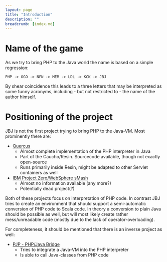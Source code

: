```yaml
---
layout: page
title: "Introduction"
description: ""
breadcrumb: [index.md]
---
```


# Name of the game

As we try to bring PHP to the Java world the name is based on a simple regression:

~~~
PHP -> OGO -> NFN -> MEM -> LDL -> KCK -> JBJ
~~~

By shear coincidence this leads to a three letters that may be interpreted as some funny acronyms, including - but not restricted to - the name of the author himself.

# Positioning of the project

JBJ is not the first project trying to bring PHP to the Java-VM. Most prominently there are:

* [Quercus](http://quercus.caucho.com/)
  * Almost complete implementation of the PHP interpreter in Java
  * Part of the Caucho/Resin. Sourcecode available, though not exactly open-source
  * Runs primarily inside Resin, might be adapted to other Servlet containers as well
* [IBM Project Zero/WebSphere sMash](http://en.wikipedia.org/wiki/Project_zero)
  * Almost no information available (any more?)
  * Potentially dead project(?)

Both of these projects focus on interpretation of PHP code. In contrast JBJ tries to create an environment that should support a semi-automatic conversion of PHP code to Scala code.
In theory a conversion to plain Java should be possible as well, but will most likely create rather mess/unreadable code (mostly due to the lack of operator-overloading).

For completeness, it should be mentioned that there is an inverse project as well:

* [PJP - PHP/Java Bridge](http://php-java-bridge.sourceforge.net/pjb/)
  * Tries to integrate a Java-VM into the PHP interpreter
  * Is able to call Java-classes from PHP code
